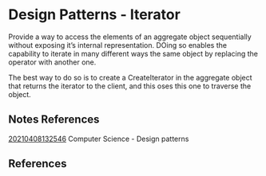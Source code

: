 ---
---
# Design Patterns - Iterator

Provide a way to access the elements of an aggregate object sequentially
without exposing it’s internal representation. DOing so enables the
capability to iterate in many different ways the same object by
replacing the operator with another one.

The best way to do so is to create a CreateIterator in the aggregate
object that returns the iterator to the client, and this oses this one
to traverse the object.

## Notes References

[20210408132546](/notes/20210408132546) Computer Science - Design patterns

## References
